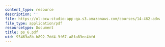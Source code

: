 ```yaml
---
content_type: resource
description: ''
file: https://ol-ocw-studio-app-qa.s3.amazonaws.com/courses/14-462-advanced-macroeconomics-ii-spring-2004/95463a8bb8927dd49f67a8fa83ec4bfd_ps_6.pdf
file_type: application/pdf
resourcetype: Document
title: ps_6.pdf
uid: 95463a8b-b892-7dd4-9f67-a8fa83ec4bfd
---
```

